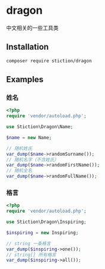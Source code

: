 # dragon
中文相关的一些工具类

## Installation

```bash
composer require stiction/dragon
```

## Examples

### 姓名

```php
<?php
require 'vendor/autoload.php';

use Stiction\Dragon\Name;

$name = new Name;

// 随机姓氏
var_dump($name->randomSurname());
// 随机名字（不含姓氏）
var_dump($name->randomFirstName());
// 随机全名
var_dump($name->randomFullName());
```

### 格言

```php
<?php
require 'vendor/autoload.php';

use Stiction\Dragon\Inspiring;

$inspiring = new Inspiring;

// string 一条格言
var_dump($inspiring->one());
// string[] 所有格言
var_dump($inspiring->all());
```
